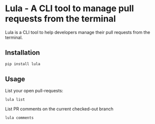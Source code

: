 # Lula - A CLI tool to manage pull requests from the terminal

Lula is a CLI tool to help developers manage their pull requests from the terminal.

## Installation

```bash
pip install lula
```

## Usage

List your open pull-requests:

```bash
lula list
```

List PR comments on the current checked-out branch
```bash
lula comments
```
